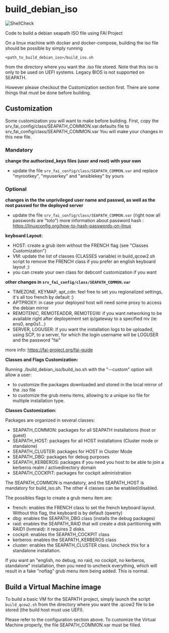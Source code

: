 # build_debian_iso

![ShellCheck](https://github.com/seapath/build_debian_iso/actions/workflows/shellcheck.yml/badge.svg)

Code to build a debian seapath ISO file using FAI Project

On a linux machine with docker and docker-compose, building the iso file should be possible by simply running
```
<path_to_build_debian_iso>/build_iso.sh
```

from the directory where you want the .iso file stored.
Note that this iso is only to be used on UEFI systems. Legacy BIOS is not supported on SEAPATH.

However please checkout the Customization section first. There are some things that must be done before building.

## Customization
Some customization you will want to make before building.
First, copy the srv_fai_config/class/SEAPATH_COMMON.var.defaults file to srv_fai_config/class/SEAPATH_COMMON.var
You will make your changes in this new file.

### Mandatory
**change the authorized_keys files (user and root) with your own**
* update the file `srv_fai_config/class/SEAPATH_COMMON.var` and replace "myrootkey", "myuserkey"  and "ansiblekey" by yours

### Optional
**changes in the the unprivileged user name and passwd, as well as the root passwd for the deployed server**
* update the file `srv_fai_config/class/SEAPATH_COMMON.var` (right now all passwords are "toto")
more information about password hash : https://linuxconfig.org/how-to-hash-passwords-on-linux

**keyboard Layout:**
* HOST: create a grub item without the FRENCH flag (see "Classes Customization")
* VM: update the list of classes (CLASSES variable) in build_qcow2.sh script to remove the FRENCH class if you prefer an english keyboard layout ;)
* you can create your own class for debconf customization if you want

**other changes in `srv_fai_config/class/SEAPATH_COMMON.var`**
* TIMEZONE, KEYMAP, apt_cdn: feel free to set you regionalized settings, it's all too french by default :)
* APTPROXY: in case your deployed host will need some proxy to access the debian mirror
* REMOTENIC, REMOTEADDR, REMOTEGW: if you want networking to be available right after deployement set ip/gateway to a specified niv (ie: ens0, enp0s1...)
* SERVER, LOGUSER: if you want the installation logs to be uploaded, using SCP, to a server, for which the login username will be LOGUSER and the password "fai"

more info: https://fai-project.org/fai-guide

**Classes and Flags Customization:**

Running ./build_debian_iso/build_iso.sh with the "--custom" option will allow a user:
* to customize the packages downloaded and stored in the local mirror of the .iso file
* to customize the grub menu items, allowing to a unique iso file for multiple installation type.

**Classes Customization:**

Packages are organized in several classes:
* SEAPATH_COMMON: packages for all SEAPATH installations (host or guest)
* SEAPATH_HOST: packages for all HOST installations (Cluster mode or standalone)
* SEAPATH_CLUSTER: packages for HOST in Cluster Mode
* SEAPATH_DBG: packages for debug purposes
* SEAPATH_KERBEROS: packages if you need you host to be able to join a kerberos realm / activedirectory domain
* SEAPATH_COCKPIT: packages for cockpit administration

The SEAPATH_COMMON is mandatory, and the SEAPATH_HOST is mandatory for build_iso.sh. The other 4 classes can be enabled/disabled.

The possibles flags to create a grub menu item are:
* french: enables the FRENCH class to set the french keyboard layout. Without this flag, the keyboard is by default (qwerty)
* dbg: enables the SEAPATH_DBG class (installs the debug packages)
* raid: enables the SEAPATH_RAID that will create a disk partitioning with RAID1 (lvmraid): it requires 2 disks.
* cockpit: enables the SEAPATH_COCKPIT class
* kerberos: enables the SEAPATH_KERBEROS class
* cluster: enables the SEAPATH_CLUSTER class. Uncheck this for a standalone installation.

If you want an "english, no debug, no raid, no cockpit, no kerberos, standalone" installation, then you need to uncheck everything, which will result in a fake "noflag" grub menu item being added. This is normal.

## Build a Virtual Machine image

To build a basic VM for the SEAPATH project, simply launch the script `build_qcow2.sh` from the directory where you want the .qcow2 file to be stored (the build host must use UEFI).

Please refer to the configuration section above. To customize the Virtual Machine properly, the file SEAPATH_COMMON.var must be filled.

